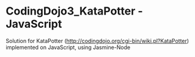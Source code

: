 CodingDojo3_KataPotter - JavaScript
===================================

Solution for KataPotter (http://codingdojo.org/cgi-bin/wiki.pl?KataPotter) implemented on JavaScript, using Jasmine-Node
